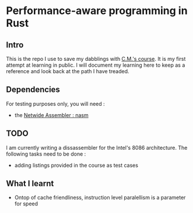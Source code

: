 # Performance-aware programming in Rust

## Intro 
This is the repo I use to save my dabblings with [C.M.'s course](https://www.computerenhance.com/).
It is my first attempt at learning in public.
I will document my learning here to keep as a reference and look back at the path I have treaded.

## Dependencies
For testing purposes only, you will need :
  - the [Netwide Assembler : nasm](https://www.nasm.us/)

## TODO
I am currently writing a dissassembler for the Intel's 8086 architecture.
The following tasks need to be done :
  - adding listings provided in the course as test cases

## What I learnt
  - Ontop of cache friendliness, instruction level paralellism is a parameter for speed



